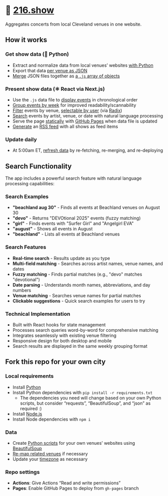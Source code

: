 # 🎸 [216.show](https://216.show)

Aggregates concerts from local Cleveland venues in one website.

## How it works

### Get show data (🐍 Python)

- Extract and normalize data from local venues’ websites [with Python](https://github.com/skullface/sceneland/tree/main/script/venues)
- Export that data [per venue as JSON](https://github.com/skullface/sceneland/tree/main/src/data/venues)
- [Merge](https://github.com/skullface/sceneland/blob/main/script/merge.py) JSON files together as [a `.js` array of objects](https://github.com/skullface/sceneland/blob/main/src/data/allShows.js)

### Present show data (⚛️ React via Next.js)

- Use the `.js` data file to [display events](https://github.com/skullface/sceneland/blob/main/src/components/show-card.tsx) in chronological order
- [Group events by week](https://github.com/skullface/sceneland/blob/main/src/pages/index.tsx#L92-L139) for improved readability/scannability
- [Filter](https://github.com/skullface/sceneland/blob/main/src/pages/index.tsx#L51-L90) events by venue, [selectable by user](https://github.com/skullface/sceneland/blob/main/src/components/venue-filter.tsx) (via [Radix](https://www.radix-ui.com/primitives/docs/components/dropdown-menu#checkboxitem))
- [Search](https://github.com/skullface/sceneland/blob/main/src/components/search.tsx) events by artist, venue, or date with natural language processing
- Serve the page [statically](https://github.com/skullface/sceneland/blob/main/.github/workflows/build-and-deploy.yml) with [GitHub Pages](https://github.com/skullface/sceneland/tree/gh-pages) when data file is updated
- [Generate](https://github.com/skullface/sceneland/blob/main/src/utils/generate-feed.ts) an [RSS feed](https://216.show/feed.xml) with all shows as feed items

### Update daily

- At 5:00am ET, [refresh data](https://github.com/skullface/sceneland/blob/main/.github/workflows/fetch-data.yml) by re-fetching, re-merging, and re-deploying

## Search Functionality

The app includes a powerful search feature with natural language processing capabilities:

### Search Examples

- **"beachland aug 30"** - Finds all events at Beachland venues on August 30
- **"devo"** - Returns "DEVOtional 2025" events (fuzzy matching)
- **"girl"** - Finds events with "Surfer Girl" and "Angelgirl EVA"
- **"august"** - Shows all events in August
- **"beachland"** - Lists all events at Beachland venues

### Search Features

- **Real-time search** - Results update as you type
- **Multi-field matching** - Searches across artist names, venue names, and dates
- **Fuzzy matching** - Finds partial matches (e.g., "devo" matches "devotional")
- **Date parsing** - Understands month names, abbreviations, and day numbers
- **Venue matching** - Searches venue names for partial matches
- **Clickable suggestions** - Quick search examples for users to try

### Technical Implementation

- Built with React hooks for state management
- Processes search queries word-by-word for comprehensive matching
- Integrates seamlessly with existing venue filtering
- Responsive design for both desktop and mobile
- Search results are displayed in the same weekly grouping format

## Fork this repo for your own city

### Local requirements

- Install [Python](https://www.python.org/downloads/)
- Install Python dependencies with `pip install -r requirements.txt`
  - The dependencies you need will change based on your own Python scripts, but consider “requests”, “BeautifulSoup”, and “json” as required :)
- Install [Node.js](https://nodejs.org/en)
- Install Node dependencies with `npm i`

### Data

- Create [Python scripts](https://github.com/skullface/sceneland/tree/main/script/venues) for your own venues’ websites using [BeautifulSoup](https://beautiful-soup-4.readthedocs.io/en/latest/)
- [Re-map related venues](https://github.com/skullface/sceneland/blob/main/src/pages/index.tsx#L51-L57) if necessary
- Update your [timezone](https://github.com/search?q=repo%3Askullface%2Fsceneland%20New_York&type=code) as necessary

### Repo settings

- **Actions**: Give Actions “Read and write permissions”
- **Pages**: Enable GitHub Pages to deploy from `gh-pages` branch

